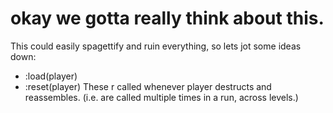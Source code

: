 
# okay we gotta really think about this.
This could easily spagettify and ruin everything, so lets
jot some ideas down:



- :load(player)
- :reset(player)
These r called whenever player destructs and reassembles.
(i.e. are called multiple times in a run, across levels.)





